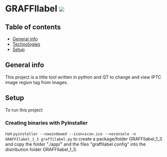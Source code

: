 # GRAFFIlabel  ![ ](icon.ico)

## Table of contents
* [General info](#general-info)
* [Technologies](#technologies)
* [Setup](#setup)

## General info
This project is a little tool written in python and QT to change and view IPTC image region tag from images.
		
## Setup
To run this project

### Creating binaries with PyInstaller
run ```pyinstaller --nowindowed --icon=icon.ico --noconsole -n GRAFFIlabel_1_3 graffilabel.py``` to create a package/folder GRAFFIlabel_1_3 and copy the folder "./app/" and the files "graffilabel.config" into the distribution folder GRAFFIlabel_1_3.
